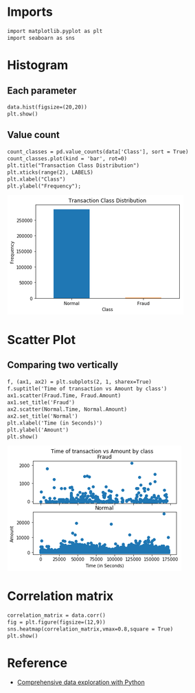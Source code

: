 # Imports
```
import matplotlib.pyplot as plt
import seaboarn as sns
```

# Histogram
## Each parameter
```
data.hist(figsize=(20,20))
plt.show()
```

## Value count
```
count_classes = pd.value_counts(data['Class'], sort = True)
count_classes.plot(kind = 'bar', rot=0)
plt.title("Transaction Class Distribution")
plt.xticks(range(2), LABELS)
plt.xlabel("Class")
plt.ylabel("Frequency");
```
![value-count](images/value_count.png)

# Scatter Plot
## Comparing two vertically
```
f, (ax1, ax2) = plt.subplots(2, 1, sharex=True)
f.suptitle('Time of transaction vs Amount by class')
ax1.scatter(Fraud.Time, Fraud.Amount)
ax1.set_title('Fraud')
ax2.scatter(Normal.Time, Normal.Amount)
ax2.set_title('Normal')
plt.xlabel('Time (in Seconds)')
plt.ylabel('Amount')
plt.show()
```
![scatter-2-subplot](images/scatter%20plot%20-%202%20vertical%20subplots.png)

#  Correlation matrix
```
correlation_matrix = data.corr()
fig = plt.figure(figsize=(12,9))
sns.heatmap(correlation_matrix,vmax=0.8,square = True)
plt.show()
```

# Reference
* [Comprehensive data exploration with Python](https://www.kaggle.com/pmarcelino/comprehensive-data-exploration-with-python)